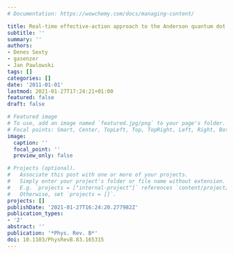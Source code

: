 ```yaml
---
# Documentation: https://wowchemy.com/docs/managing-content/

title: Real-time effective-action approach to the Anderson quantum dot
subtitle: ''
summary: ''
authors:
- Denes Sexty
- gasenzer
- Jan Pawlowski
tags: []
categories: []
date: '2011-01-01'
lastmod: 2021-01-27T17:24:21+01:00
featured: false
draft: false

# Featured image
# To use, add an image named `featured.jpg/png` to your page's folder.
# Focal points: Smart, Center, TopLeft, Top, TopRight, Left, Right, BottomLeft, Bottom, BottomRight.
image:
  caption: ''
  focal_point: ''
  preview_only: false

# Projects (optional).
#   Associate this post with one or more of your projects.
#   Simply enter your project's folder or file name without extension.
#   E.g. `projects = ["internal-project"]` references `content/project/deep-learning/index.md`.
#   Otherwise, set `projects = []`.
projects: []
publishDate: '2021-01-27T16:24:20.277982Z'
publication_types:
- '2'
abstract: ''
publication: '*Phys. Rev. B*'
doi: 10.1103/PhysRevB.83.165315
---
```

